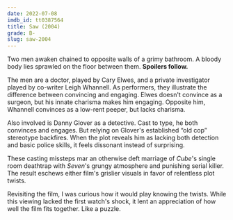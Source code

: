 ```yaml
---
date: 2022-07-08
imdb_id: tt0387564
title: Saw (2004)
grade: B-
slug: saw-2004
---
```


Two men awaken chained to opposite walls of a grimy bathroom. A bloody body lies sprawled on the floor between them. **Spoilers follow.**

<!-- end -->

The men are a doctor, played by Cary Elwes, and a private investigator played by co-writer Leigh Whannell. As performers, they illustrate the difference between convincing and engaging. Elwes doesn't convince as a surgeon, but his innate charisma makes him engaging. Opposite him, Whannell convinces as a low-rent peeper, but lacks charisma.

Also involved is Danny Glover as a detective. Cast to type, he both convinces and engages. But relying on Glover's established “old cop” stereotype backfires. When the plot reveals him as lacking both detection and basic police skills, it feels dissonant instead of surprising.

These casting missteps mar an otherwise deft marriage of <span data-imdb-id="tt0123755">_Cube_</span>'s single room deathtrap with <span data-imdb-id="tt0114369">_Seven_</span>'s grungy atmosphere and punishing serial killer. The result eschews either film's grislier visuals in favor of relentless plot twists.

Revisiting the film, I was curious how it would play knowing the twists. While this viewing lacked the first watch's shock, it lent an appreciation of how well the film fits together. Like a puzzle.